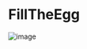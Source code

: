 # FillTheEgg

![image](https://github.com/yyeonjju/FillTheEgg/assets/80277701/606a9131-4b7f-473e-ac52-3cabfb825078)


